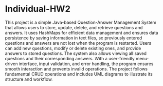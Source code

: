 # Individual-HW2

This project is a simple Java-based Question-Answer Management System that allows users to store, update, delete, and retrieve questions and answers. It uses HashMaps for efficient data management and ensures data persistence by saving information in text files, so previously entered questions and answers are not lost when the program is restarted. Users can add new questions, modify or delete existing ones, and provide answers to stored questions. The system also allows viewing all saved questions and their corresponding answers. With a user-friendly menu-driven interface, input validation, and error handling, the program ensures smooth interaction and prevents invalid operations. The project follows fundamental CRUD operations and includes UML diagrams to illustrate its structure and workflow.
